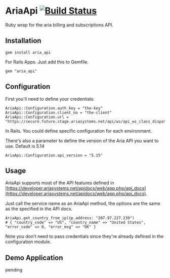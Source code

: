 # AriaApi [![Build Status](https://secure.travis-ci.org/jpemberthy/aria_api.png)](http://travis-ci.org/jpemberthy/aria_api)

Ruby wrap for the aria billing and subscriptions API.

## Installation

    gem install aria_api

For Rails Apps. Just add this to Gemfile.

    gem "aria_api"

## Configuration

First you'll need to define your credentials:

    AriaApi::Configuration.auth_key = "the-key"
    AriaApi::Configuration.client_no = "the-client"
    AriaApi::Configuration.url = "https://secure.future.stage.ariasystems.net/api/ws/api_ws_class_dispatcher.php"

In Rails. You could define specific configuration for each environment.

There's also a parameter to define the version of the Aria API you want to use. Default is 5.14

    AriaApi::Configuration.api_version = "5.15"


## Usage

AriaApi supports most of the API features defined in [https://developer.ariasystems.net/apidocs/web/app.php/api_docs](https://developer.ariasystems.net/apidocs/web/app.php/api_docs).

Just call the service name as an AriaApi method, the options are the same as the specified in the API docs.

    AriaApi.get_country_from_ip(ip_address: "207.97.227.239")
    # { "country_code" => "US", "country_name" => "United States", "error_code" => 0, "error_msg" => "OK" }

Note you don't need to pass credentials since they're already defined in the configuration module.

## Demo Application

pending
